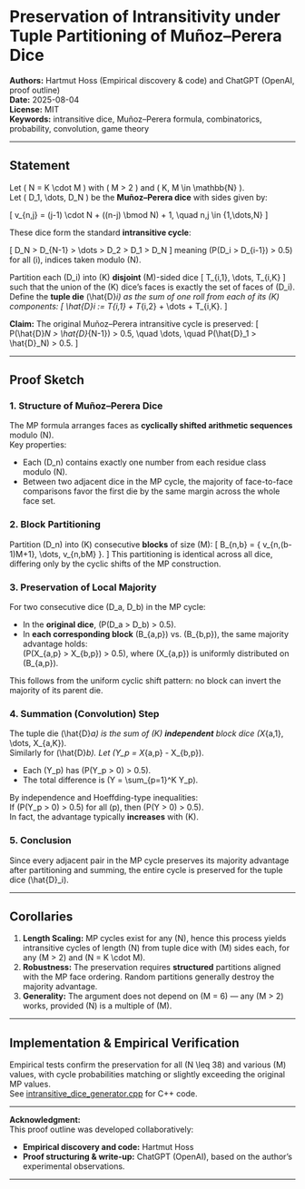 # Preservation of Intransitivity under Tuple Partitioning of Muñoz–Perera Dice

**Authors:** Hartmut Hoss (Empirical discovery & code) and ChatGPT (OpenAI, proof outline)  
**Date:** 2025-08-04  
**License:** MIT  
**Keywords:** intransitive dice, Muñoz–Perera formula, combinatorics, probability, convolution, game theory

---

## Statement

Let \( N = K \cdot M \) with \( M > 2 \) and \( K, M \in \mathbb{N} \).  
Let \( D_1, \dots, D_N \) be the **Muñoz–Perera dice** with sides given by:

\[
v_{n,j} = (j-1) \cdot N + ((n-j) \bmod N) + 1, \quad n,j \in \{1,\dots,N\}
\]

These dice form the standard **intransitive cycle**:

\[
D_N > D_{N-1} > \dots > D_2 > D_1 > D_N
\]
meaning \(P(D_i > D_{i-1}) > 0.5\) for all \(i\), indices taken modulo \(N\).

Partition each \(D_i\) into \(K\) **disjoint** \(M\)-sided dice
\[
T_{i,1}, \dots, T_{i,K}
\]
such that the union of the \(K\) dice’s faces is exactly the set of faces of \(D_i\).  
Define the **tuple die** \(\hat{D}_i\) as the sum of one roll from each of its \(K\) components:
\[
\hat{D}_i := T_{i,1} + T_{i,2} + \dots + T_{i,K}.
\]

**Claim:** The original Muñoz–Perera intransitive cycle is preserved:
\[
P(\hat{D}_N > \hat{D}_{N-1}) > 0.5, \quad \dots, \quad P(\hat{D}_1 > \hat{D}_N) > 0.5.
\]

---

## Proof Sketch

### 1. Structure of Muñoz–Perera Dice

The MP formula arranges faces as **cyclically shifted arithmetic sequences** modulo \(N\).  
Key properties:

- Each \(D_n\) contains exactly one number from each residue class modulo \(N\).
- Between two adjacent dice in the MP cycle, the majority of face-to-face comparisons favor the first die by the same margin across the whole face set.

### 2. Block Partitioning

Partition \(D_n\) into \(K\) consecutive **blocks** of size \(M\):
\[
B_{n,b} = \{ v_{n,(b-1)M+1}, \dots, v_{n,bM} \}.
\]
This partitioning is identical across all dice, differing only by the cyclic shifts of the MP construction.

### 3. Preservation of Local Majority

For two consecutive dice \(D_a, D_b\) in the MP cycle:

- In the **original dice**, \(P(D_a > D_b) > 0.5\).
- In **each corresponding block** \(B_{a,p}\) vs. \(B_{b,p}\), the same majority advantage holds:  
  \(P(X_{a,p} > X_{b,p}) > 0.5\), where \(X_{a,p}\) is uniformly distributed on \(B_{a,p}\).

This follows from the uniform cyclic shift pattern: no block can invert the majority of its parent die.

### 4. Summation (Convolution) Step

The tuple die \(\hat{D}_a\) is the sum of \(K\) **independent** block dice \(X_{a,1}, \dots, X_{a,K}\).  
Similarly for \(\hat{D}_b\). Let \(Y_p = X_{a,p} - X_{b,p}\).

- Each \(Y_p\) has \(P(Y_p > 0) > 0.5\).
- The total difference is \(Y = \sum_{p=1}^K Y_p\).

By independence and Hoeffding-type inequalities:  
If \(P(Y_p > 0) > 0.5\) for all \(p\), then \(P(Y > 0) > 0.5\).  
In fact, the advantage typically **increases** with \(K\).

### 5. Conclusion

Since every adjacent pair in the MP cycle preserves its majority advantage after partitioning and summing, the entire cycle is preserved for the tuple dice \(\hat{D}_i\).

---

## Corollaries

1. **Length Scaling:** MP cycles exist for any \(N\), hence this process yields intransitive cycles of length \(N\) from tuple dice with \(M\) sides each, for any \(M > 2\) and \(N = K \cdot M\).
2. **Robustness:** The preservation requires **structured** partitions aligned with the MP face ordering. Random partitions generally destroy the majority advantage.
3. **Generality:** The argument does not depend on \(M = 6\) — any \(M > 2\) works, provided \(N\) is a multiple of \(M\).

---

## Implementation & Empirical Verification

Empirical tests confirm the preservation for all \(N \leq 38\) and various \(M\) values, with cycle probabilities matching or slightly exceeding the original MP values.  
See [intransitive_dice_generator.cpp](../src/intransitive_dice_generator.cpp) for C++ code.

---

**Acknowledgment:**  
This proof outline was developed collaboratively:
- **Empirical discovery and code:** Hartmut Hoss
- **Proof structuring & write-up:** ChatGPT (OpenAI), based on the author’s experimental observations.

---
